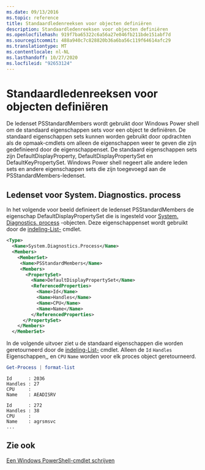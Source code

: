 ```yaml
---
ms.date: 09/13/2016
ms.topic: reference
title: Standaardledenreeksen voor objecten definiëren
description: Standaardledenreeksen voor objecten definiëren
ms.openlocfilehash: 919f7ba65322c6a56a27e046fb211bde151abf7d
ms.sourcegitcommit: 488a940c7c828820b36a6ba56c119f64614afc29
ms.translationtype: MT
ms.contentlocale: nl-NL
ms.lasthandoff: 10/27/2020
ms.locfileid: "92653124"
---
```

# <a name="defining-default-member-sets-for-objects"></a>Standaardledenreeksen voor objecten definiëren

De ledenset PSStandardMembers wordt gebruikt door Windows Power shell om de standaard eigenschappen sets voor een object te definiëren. De standaard eigenschappen sets kunnen worden gebruikt door opdrachten als de opmaak-cmdlets om alleen de eigenschappen weer te geven die zijn gedefinieerd door de eigenschappenset. De standaard eigenschappen sets zijn DefaultDisplayProperty, DefaultDisplayPropertySet en DefaultKeyPropertySet. Windows Power shell negeert alle andere leden sets en andere eigenschappen sets die zijn toegevoegd aan de PSStandardMembers-ledenset.

## <a name="member-set-for-systemdiagnosticsprocess"></a>Ledenset voor System. Diagnostics. process

In het volgende voor beeld definieert de ledenset PSStandardMembers de eigenschap DefaultDisplayPropertySet die is ingesteld voor [System. Diagnostics. process](/dotnet/api/System.Diagnostics.Process) -objecten. Deze eigenschappenset wordt gebruikt door de [indeling-List-](/powershell/module/Microsoft.PowerShell.Utility/Format-List) cmdlet.

```xml
<Type>
  <Name>System.Diagnostics.Process</Name>
  <Members>
    <MemberSet>
     <Name>PSStandardMembers</Name>
     <Members>
       <PropertySet>
         <Name>DefaultDisplayPropertySet</Name>
         <ReferencedProperties>
           <Name>Id</Name>
           <Name>Handles</Name>
           <Name>CPU</Name>
           <Name>Name</Name>
         </ReferencedProperties>
      </PropertySet>
    </Members>
  </MemberSet>
```

In de volgende uitvoer ziet u de standaard eigenschappen die worden geretourneerd door de [indeling-List-](/powershell/module/Microsoft.PowerShell.Utility/Format-List) cmdlet. Alleen de `Id` `Handles` Eigenschappen,, en `CPU` `Name` worden voor elk proces object geretourneerd.

```powershell
Get-Process | format-list
```

```output
Id      : 2036
Handles : 27
CPU     :
Name    : AEADISRV

Id      : 272
Handles : 38
CPU     :
Name    : agrsmsvc
...
```

## <a name="see-also"></a>Zie ook

[Een Windows PowerShell-cmdlet schrijven](./writing-a-windows-powershell-cmdlet.md)
